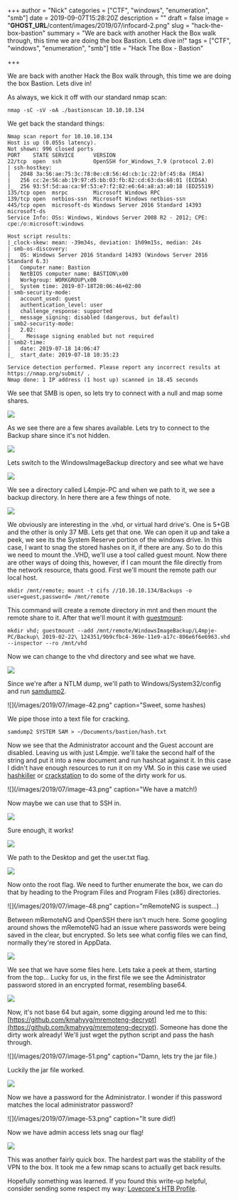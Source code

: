+++
author = "Nick"
categories = ["CTF", "windows", "enumeration", "smb"]
date = 2019-09-07T15:28:20Z
description = ""
draft = false
image = "__GHOST_URL__/content/images/2019/07/infocard-2.png"
slug = "hack-the-box-bastion"
summary = "We are back with another Hack the Box walk through, this time we are doing the box Bastion. Lets dive in!"
tags = ["CTF", "windows", "enumeration", "smb"]
title = "Hack The Box - Bastion"

+++


We are back with another Hack the Box walk through, this time we are doing the box Bastion. Lets dive in!

As always, we kick it off with our standard nmap scan:

```
nmap -sC -sV -oA ./bastionscan 10.10.10.134
```

We get back the standard things:

```
Nmap scan report for 10.10.10.134
Host is up (0.055s latency).
Not shown: 996 closed ports
PORT    STATE SERVICE      VERSION
22/tcp  open  ssh          OpenSSH for_Windows_7.9 (protocol 2.0)
| ssh-hostkey: 
|   2048 3a:56:ae:75:3c:78:0e:c8:56:4d:cb:1c:22:bf:45:8a (RSA)
|   256 cc:2e:56:ab:19:97:d5:bb:03:fb:82:cd:63:da:68:01 (ECDSA)
|_  256 93:5f:5d:aa:ca:9f:53:e7:f2:82:e6:64:a8:a3:a0:18 (ED25519)
135/tcp open  msrpc        Microsoft Windows RPC
139/tcp open  netbios-ssn  Microsoft Windows netbios-ssn
445/tcp open  microsoft-ds Windows Server 2016 Standard 14393 microsoft-ds
Service Info: OSs: Windows, Windows Server 2008 R2 - 2012; CPE: cpe:/o:microsoft:windows

Host script results:
|_clock-skew: mean: -39m34s, deviation: 1h09m15s, median: 24s
| smb-os-discovery: 
|   OS: Windows Server 2016 Standard 14393 (Windows Server 2016 Standard 6.3)
|   Computer name: Bastion
|   NetBIOS computer name: BASTION\x00
|   Workgroup: WORKGROUP\x00
|_  System time: 2019-07-18T20:06:46+02:00
| smb-security-mode: 
|   account_used: guest
|   authentication_level: user
|   challenge_response: supported
|_  message_signing: disabled (dangerous, but default)
| smb2-security-mode: 
|   2.02: 
|_    Message signing enabled but not required
| smb2-time: 
|   date: 2019-07-18 14:06:47
|_  start_date: 2019-07-18 10:35:23

Service detection performed. Please report any incorrect results at https://nmap.org/submit/ .
Nmap done: 1 IP address (1 host up) scanned in 18.45 seconds

```

We see that SMB is open, so lets try to connect with a null and map some shares.

![](/images/2019/07/image-37.png)

As we see there are a few shares available. Lets try to connect to the Backup share since it's not hidden.

![](/images/2019/07/image-38.png)

Lets switch to the WindowsImageBackup directory and see what we have

![](/images/2019/07/image-39.png)

We see a directory called L4mpje-PC and when we path to it, we see a backup directory. In here there are a few things of note.

![](/images/2019/07/image-40.png)

We obviously are interesting in the .vhd, or virtual hard drive's. One is 5+GB and the other is only 37 MB. Lets get that one. We can open it up and take a peek, we see its the System Reserve portion of the windows drive. In this case, I want to snag the stored hashes on it, if there are any. So to do this we need to mount the .VHD, we'll use a tool called guest mount. Now there are other ways of doing this, however, if I can mount the file directly from the network resource, thats good. First we'll mount the remote path our local host.

```
mkdir /mnt/remote; mount -t cifs //10.10.10.134/Backups -o user=guest,password= /mnt/remote
```
This command will create a remote directory in mnt and then mount the remote share to it. After that we'll mount it with [guestmount](http://libguestfs.org/guestmount.1.html):
```
mkdir vhd; guestmount --add /mnt/remote/WindowsImageBackup/L4mpje-PC/Backup\ 2019-02-22\ 124351/9b9cfbc4-369e-11e9-a17c-806e6f6e6963.vhd --inspector --ro /mnt/vhd
```

Now we can change to the vhd directory and see what we have.

![](/images/2019/07/image-41.png)

Since we're after a NTLM dump, we'll path to Windows/System32/config and run [samdump2](https://linux.die.net/man/1/samdump2).

![](/images/2019/07/image-42.png" caption="Sweet, some hashes)

We pipe those into a text file for cracking.

```
samdump2 SYSTEM SAM > ~/Documents/bastion/hash.txt
```

Now we see that the Administrator account and the Guest account are disabled. Leaving us with just L4mpje. we'll take the second half of the string and put it into a new document and run hashcat against it. In this case I didn't have enough resources to run it on my VM. So in this case we used [hashkiller](https://hashkiller.co.uk/Cracker/NTLM) or [crackstation](https://crackstation.net/) to do some of the dirty work for us.

![](/images/2019/07/image-43.png" caption="We have a match!)

Now maybe we can use that to SSH in.

![](/images/2019/07/image-44.png)

Sure enough, it works!

![](/images/2019/07/image-45.png)

We path to the Desktop and get the user.txt flag.

![](/images/2019/07/image-47.png)

Now onto the root flag. We need to further enumerate the box, we can do that by heading to the Program Files and Program Files (x86) directories.

![](/images/2019/07/image-48.png" caption="mRemoteNG is suspect...)

Between mRemoteNG and OpenSSH there isn't much here. Some googling around shows the mRemoteNG had an issue where passwords were being saved in the clear, but encrypted. So lets see what config files we can find, normally they're stored in AppData.

![](/images/2019/07/image-49.png)

We see that we have some files here. Lets take a peek at them, starting from the top... Lucky for us, in the first file we see the Administrator password stored in an encrypted format, resembling base64.

![](/images/2019/07/image-50.png)

Now, it's not base 64 but again, some digging around led me to this: [https://github.com/kmahyyg/mremoteng-decrypt](https://github.com/kmahyyg/mremoteng-decrypt). Someone has done the dirty work already! We'll just wget the python script and pass the hash through.

![](/images/2019/07/image-51.png" caption="Damn, lets try the jar file.)

Luckily the jar file worked.

![](/images/2019/07/image-52.png)

Now we have a password for the Administrator. I wonder if this password matches the local administrator password?

![](/images/2019/07/image-53.png" caption="It sure did!)

Now we have admin access lets snag our flag!

![](/images/2019/07/image-54.png)

This was another fairly quick box. The hardest part was the stability of the VPN to the box. It took me a few nmap scans to actually get back results.

Hopefully something was learned. If you found this write-up helpful, consider sending some respect my way: [Lovecore's HTB Profile](https://www.hackthebox.eu/home/users/profile/95635).

